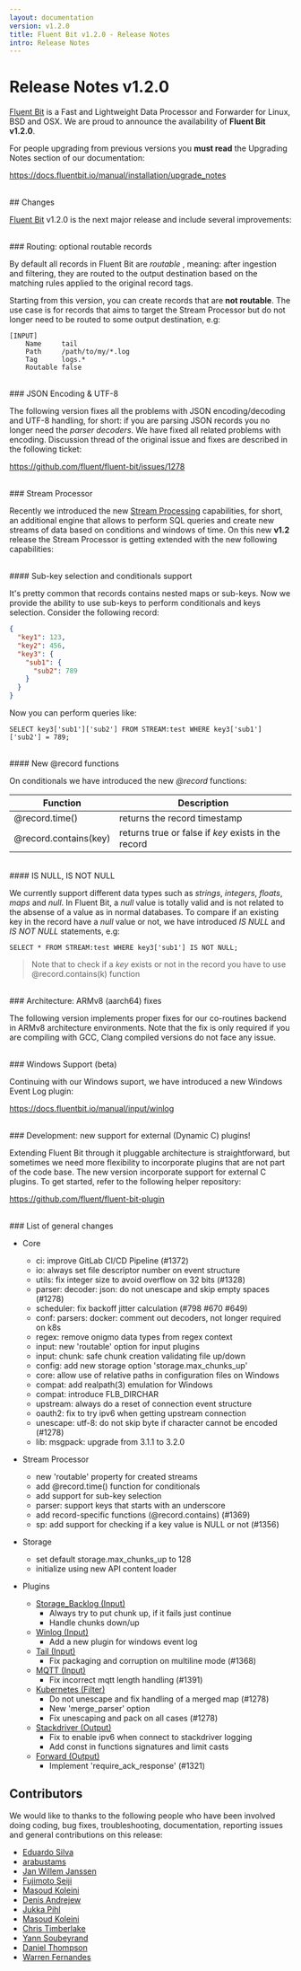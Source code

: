```yaml
---
layout: documentation
version: v1.2.0
title: Fluent Bit v1.2.0 - Release Notes
intro: Release Notes
---
```


# Release Notes v1.2.0

[Fluent Bit](http://fluentbit.io) is a Fast and Lightweight Data Processor and Forwarder for Linux, BSD and OSX. We are proud to announce the availability of __Fluent Bit v1.2.0__.

For people upgrading from previous versions you __must read__ the Upgrading Notes section of our documentation:

https://docs.fluentbit.io/manual/installation/upgrade_notes

<br>
## Changes

[Fluent Bit](https://fluentbit.io) v1.2.0 is the next major release and include several improvements:

<br>
### Routing: optional routable records

By default all records in Fluent Bit are _routable_ , meaning: after ingestion and filtering, they are routed to the output destination based on the matching rules applied to the original record tags.

Starting from this version, you can create records that are __not routable__. The use case is for records that aims to target the Stream Processor but do not longer need to be routed to some output destination, e.g:

```
[INPUT]
    Name     tail
    Path     /path/to/my/*.log
    Tag      logs.*
    Routable false
```

<br>
### JSON Encoding & UTF-8

The following version fixes all the problems with JSON encoding/decoding and UTF-8 handling, for short: if you are parsing JSON records you no longer need the _parser decoders_. We have fixed all related problems with encoding. Discussion thread of the original issue and fixes are described in the following ticket:

https://github.com/fluent/fluent-bit/issues/1278

<br>
### Stream Processor

Recently we introduced the new [Stream Processing](https://docs.fluentbit.io/stream-processing/) capabilities, for short, an additional engine that allows to perform SQL queries and create new streams of data based on conditions and windows of time. On this new __v1.2__ release the Stream Processor is getting extended with the new following capabilities:

<br>
#### Sub-key selection and conditionals support

It's pretty common that records contains nested maps or sub-keys. Now we provide the ability to use sub-keys to perform conditionals and keys selection. Consider the following record:

```json
{
  "key1": 123,
  "key2": 456,
  "key3": {
    "sub1": {
      "sub2": 789
    }
  }
}
```

Now you can perform queries like:

```
SELECT key3['sub1']['sub2'] FROM STREAM:test WHERE key3['sub1']['sub2'] = 789;
```

<br>
#### New @record functions

On conditionals we have introduced the new _@record_ functions:

| Function              | Description                                         |
|-----------------------|-----------------------------------------------------|
| @record.time()        | returns the record timestamp                        |
| @record.contains(key) | returns true or false if _key_ exists in the record |

<br>
#### IS NULL, IS NOT NULL

We currently support different data types such as _strings_, _integers_, _floats_, _maps_ and _null_. In Fluent Bit, a _null_ value is totally valid and is not related to the absense of a value as in normal databases. To compare if an existing key in the record have a _null_ value or not, we have introduced _IS NULL_ and _IS NOT NULL_ statements, e.g:

```
SELECT * FROM STREAM:test WHERE key3['sub1'] IS NOT NULL;
```

> Note that to check if a _key_ exists or not in the record you have to use @record.contains(k) function

<br>
### Architecture: ARMv8 (aarch64) fixes

The following version implements proper fixes for our co-routines backend in ARMv8 architecture environments. Note that the fix is only required if you are compiling with GCC, Clang compiled versions do not face any issue.

<br>
### Windows Support (beta)

Continuing with our Windows suport, we have introduced a new Windows Event Log plugin:

https://docs.fluentbit.io/manual/input/winlog

<br>
### Development: new support for external (Dynamic C) plugins!

Extending Fluent Bit through it pluggable architecture is straightforward, but sometimes we need more flexibility to incorporate plugins that are not part of the code base. The new version incorporate support for external C plugins. To get started, refer to the following helper repository:

https://github.com/fluent/fluent-bit-plugin

<br>
### List of general changes

 - Core
   - ci: improve GitLab CI/CD Pipeline (#1372)
   - io: always set file descriptor number on event structure
   - utils: fix integer size to avoid overflow on 32 bits (#1328)
   - parser: decoder: json: do not unescape and skip empty spaces (#1278)
   - scheduler: fix backoff jitter calculation (#798 #670 #649)
   - conf: parsers: docker: comment out decoders, not longer required on k8s
   - regex: remove onigmo data types from regex context
   - input: new 'routable' option for input plugins
   - input: chunk: safe chunk creation validating file up/down
   - config: add new storage option 'storage.max_chunks_up'
   - core: allow use of relative paths in configuration files on Windows
   - compat: add realpath(3) emulation for Windows
   - compat: introduce FLB_DIRCHAR
   - upstream: always do a reset of connection event structure
   - oauth2: fix to try ipv6 when getting upstream connection
   - unescape: utf-8: do not skip byte if character cannot be encoded (#1278)
   - lib: msgpack: upgrade from 3.1.1 to 3.2.0

 - Stream Processor
   - new 'routable' property for created streams
   - add @record.time() function for conditionals
   - add support for sub-key selection
   - parser: support keys that starts with an underscore
   - add record-specific functions (@record.contains) (#1369)
   - sp: add support for checking if a key value is NULL or not (#1356)

 - Storage
   - set default storage.max_chunks_up to 128
   - initialize using new API content loader

 - Plugins
   - [Storage_Backlog (Input)](https://docs.fluentbit.io/manual/input/storage_backlog/)
      - Always try to put chunk up, if it fails just continue
      - Handle chunks down/up
   - [Winlog (Input)](https://docs.fluentbit.io/manual/input/winlog/)
      - Add a new plugin for windows event log
   - [Tail (Input)](https://docs.fluentbit.io/manual/input/tail/)
      - Fix packaging and corruption on multiline mode (#1368)
   - [MQTT (Input)](https://docs.fluentbit.io/manual/input/mqtt/)
      - Fix incorrect mqtt length handling (#1391)
   - [Kubernetes (Filter)](https://docs.fluentbit.io/manual/filter/kubernetes/)
      - Do not unescape and fix handling of a merged map (#1278)
      - New 'merge_parser' option
      - Fix unescaping and pack on all cases (#1278)
   - [Stackdriver (Output)](https://docs.fluentbit.io/manual/output/stackdriver/)
      - Fix to enable ipv6 when connect to stackdriver logging
      - Add const in functions signatures and limit casts
   - [Forward (Output)](https://docs.fluentbit.io/manual/output/forward/)
      - Implement 'require_ack_response' (#1321)

## Contributors

We would like to thanks to the following people who have been involved doing coding, bug fixes, troubleshooting, documentation, reporting issues and general contributions on this release:

- [Eduardo Silva](https://github.com/edsiper)
- [arabustams](https://github.com/arabustams)
- [Jan Willem Janssen](https://github.com/jawi)
- [Fujimoto Seiji](https://github.com/fujimotos)
- [Masoud Koleini](https://github.com/koleini)
- [Denis Andrejew](https://github.com/seeekr)
- [Jukka Pihl](https://github.com/bluebike)
- [Masoud Koleini](https://github.com/koleini)
- [Chris Timberlake](https://github.com/Digi59404)
- [Yann Soubeyrand](https://github.com/yann-soubeyrand)
- [Daniel Thompson](https://github.com/JungleGenius)
- [Warren Fernandes](https://github.com/wfernandes)

